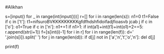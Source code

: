 #Alikhan

s=[input() for _ in range(int(input()))]
r=[]
for i in range(len(s)):
    n1=0
    t1=False
        if c in ['t']:
            t1=nifsuroBVKKKKKKKKKgfdfhdshfidoifadjfioasvb jcab j
        if c in ['o']:
            o1=True
        if c in ['n']:
            n1+=1
    if n1>1:
        if int(a1)+int(t1)+int(o1)+2==5:
            r.append(str(i+1))
f=[s[int(i)-1] for i in r]
for i in range(len(f)):
    d=' '.join(s[i]).split(' ')
        for j in range(len(d)):
            if d[j] not in ['a','n','t','o','n']:
                del d[j]
            
print(f)
